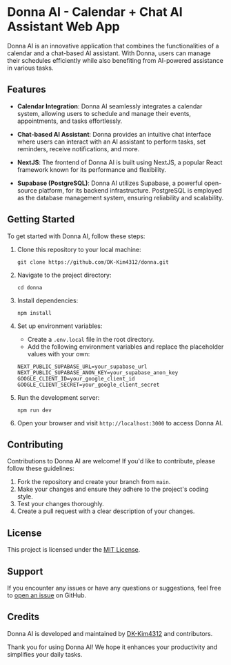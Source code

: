 # Donna AI - Calendar + Chat AI Assistant Web App

Donna AI is an innovative application that combines the functionalities of a calendar and a chat-based AI assistant. With Donna, users can manage their schedules efficiently while also benefiting from AI-powered assistance in various tasks.

## Features

- **Calendar Integration**: Donna AI seamlessly integrates a calendar system, allowing users to schedule and manage their events, appointments, and tasks effortlessly.

- **Chat-based AI Assistant**: Donna provides an intuitive chat interface where users can interact with an AI assistant to perform tasks, set reminders, receive notifications, and more.

- **NextJS**: The frontend of Donna AI is built using NextJS, a popular React framework known for its performance and flexibility.

- **Supabase (PostgreSQL)**: Donna AI utilizes Supabase, a powerful open-source platform, for its backend infrastructure. PostgreSQL is employed as the database management system, ensuring reliability and scalability.

## Getting Started

To get started with Donna AI, follow these steps:

1. Clone this repository to your local machine:

    ```
    git clone https://github.com/DK-Kim4312/donna.git
    ```

2. Navigate to the project directory:

    ```
    cd donna
    ```

3. Install dependencies:

    ```
    npm install
    ```

4. Set up environment variables:

   - Create a `.env.local` file in the root directory.
   - Add the following environment variables and replace the placeholder values with your own:
   
    ```
    NEXT_PUBLIC_SUPABASE_URL=your_supabase_url
    NEXT_PUBLIC_SUPABASE_ANON_KEY=your_supabase_anon_key
    GOOGLE_CLIENT_ID=your_google_client_id
    GOOGLE_CLIENT_SECRET=your_google_client_secret
    ```

5. Run the development server:

    ```
    npm run dev
    ```

6. Open your browser and visit `http://localhost:3000` to access Donna AI.

## Contributing

Contributions to Donna AI are welcome! If you'd like to contribute, please follow these guidelines:

1. Fork the repository and create your branch from `main`.
2. Make your changes and ensure they adhere to the project's coding style.
3. Test your changes thoroughly.
4. Create a pull request with a clear description of your changes.

## License

This project is licensed under the [MIT License](LICENSE).

## Support

If you encounter any issues or have any questions or suggestions, feel free to [open an issue](https://github.com/DK-Kim4312/donna/issues) on GitHub.

## Credits

Donna AI is developed and maintained by [DK-Kim4312](https://github.com/DK-Kim4312) and contributors.

Thank you for using Donna AI! We hope it enhances your productivity and simplifies your daily tasks.
